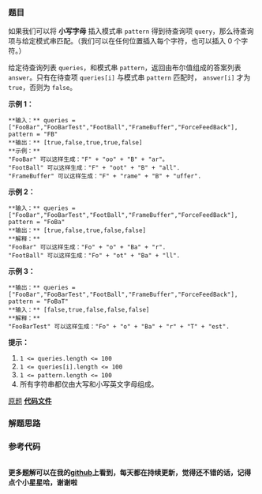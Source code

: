 ### 题目
如果我们可以将 **小写字母** 插入模式串 `pattern` 得到待查询项
`query`，那么待查询项与给定模式串匹配。（我们可以在任何位置插入每个字符，也可以插入 0 个字符。）

给定待查询列表 `queries`，和模式串 `pattern`，返回由布尔值组成的答案列表 `answer`。只有在待查项 `queries[i]`
与模式串 `pattern` 匹配时， `answer[i]` 才为 `true`，否则为 `false`。



**示例 1：**

    
    
    **输入：** queries = ["FooBar","FooBarTest","FootBall","FrameBuffer","ForceFeedBack"], pattern = "FB"
    **输出：** [true,false,true,true,false]
    **示例：**
    "FooBar" 可以这样生成："F" + "oo" + "B" + "ar"。
    "FootBall" 可以这样生成："F" + "oot" + "B" + "all".
    "FrameBuffer" 可以这样生成："F" + "rame" + "B" + "uffer".

**示例 2：**

    
    
    **输入：** queries = ["FooBar","FooBarTest","FootBall","FrameBuffer","ForceFeedBack"], pattern = "FoBa"
    **输出：** [true,false,true,false,false]
    **解释：**
    "FooBar" 可以这样生成："Fo" + "o" + "Ba" + "r".
    "FootBall" 可以这样生成："Fo" + "ot" + "Ba" + "ll".
    

**示例 3：**

    
    
    **输出：** queries = ["FooBar","FooBarTest","FootBall","FrameBuffer","ForceFeedBack"], pattern = "FoBaT"
    **输入：** [false,true,false,false,false]
    **解释：**
    "FooBarTest" 可以这样生成："Fo" + "o" + "Ba" + "r" + "T" + "est".
    



**提示：**

  1. `1 <= queries.length <= 100`
  2. `1 <= queries[i].length <= 100`
  3. `1 <= pattern.length <= 100`
  4. 所有字符串都仅由大写和小写英文字母组成。

[原题](https://leetcode-cn.com/problems/camelcase-matching/)    **[代码文件]()**


### 解题思路




### 参考代码

```go


```




**更多题解可以在我的[github](https://github.com/LZH139/leetcode_Go)上看到，每天都在持续更新，觉得还不错的话，记得点个小星星哈，谢谢啦**

